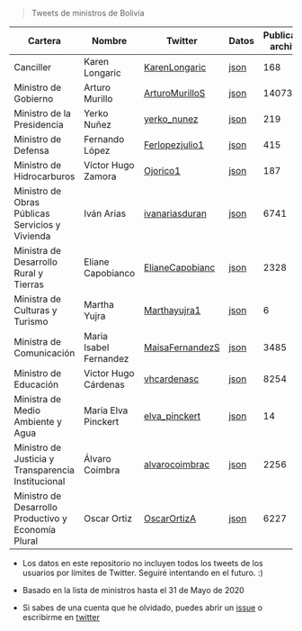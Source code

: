 > Tweets de ministros de Bolivia

| Cartera                                             | Nombre                 | Twitter                                                | Datos                                                                             |   Publicaciones archivadas |
|-----------------------------------------------------|------------------------|--------------------------------------------------------|-----------------------------------------------------------------------------------|----------------------------|
| Canciller                                           | Karen Longaric         | [KarenLongaric](https://twitter.com/KarenLongaric)     | [json](https://github.com/mauforonda/ministweets/raw/master/KarenLongaric.json)   |                        168 |
| Ministro de Gobierno                                | Arturo Murillo         | [ArturoMurilloS](https://twitter.com/ArturoMurilloS)   | [json](https://github.com/mauforonda/ministweets/raw/master/ArturoMurilloS.json)  |                      14073 |
| Ministro de la Presidencia                          | Yerko Nuñez            | [yerko_nunez](https://twitter.com/yerko_nunez)         | [json](https://github.com/mauforonda/ministweets/raw/master/yerko_nunez.json)     |                        219 |
| Ministro de Defensa                                 | Fernando López         | [Ferlopezjulio1](https://twitter.com/Ferlopezjulio1)   | [json](https://github.com/mauforonda/ministweets/raw/master/Ferlopezjulio1.json)  |                        415 |
| Ministro de Hidrocarburos                           | Víctor Hugo Zamora     | [Ojorico1](https://twitter.com/Ojorico1)               | [json](https://github.com/mauforonda/ministweets/raw/master/Ojorico1.json)        |                        187 |
| Ministro de Obras Públicas Servicios y Vivienda     | Iván Arias             | [ivanariasduran](https://twitter.com/ivanariasduran)   | [json](https://github.com/mauforonda/ministweets/raw/master/ivanariasduran.json)  |                       6741 |
| Ministra de Desarrollo Rural y Tierras              | Eliane Capobianco      | [ElianeCapobianc](https://twitter.com/ElianeCapobianc) | [json](https://github.com/mauforonda/ministweets/raw/master/ElianeCapobianc.json) |                       2328 |
| Ministra de Culturas y Turismo                      | Martha Yujra           | [Marthayujra1](https://twitter.com/Marthayujra1)       | [json](https://github.com/mauforonda/ministweets/raw/master/Marthayujra1.json)    |                          6 |
| Ministra de Comunicación                            | Maria Isabel Fernandez | [MaisaFernandezS](https://twitter.com/MaisaFernandezS) | [json](https://github.com/mauforonda/ministweets/raw/master/MaisaFernandezS.json) |                       3485 |
| Ministro de Educación                               | Victor Hugo Cárdenas   | [vhcardenasc](https://twitter.com/vhcardenasc)         | [json](https://github.com/mauforonda/ministweets/raw/master/vhcardenasc.json)     |                       8254 |
| Ministra de Medio Ambiente y Agua                   | María Elva Pinckert    | [elva_pinckert](https://twitter.com/elva_pinckert)     | [json](https://github.com/mauforonda/ministweets/raw/master/elva_pinckert.json)   |                         14 |
| Ministro de Justicia y Transparencia Institucional  | Álvaro Coímbra         | [alvarocoimbrac](https://twitter.com/alvarocoimbrac)   | [json](https://github.com/mauforonda/ministweets/raw/master/alvarocoimbrac.json)  |                       2256 |
| Ministro de Desarrollo Productivo y Economía Plural | Oscar Ortiz            | [OscarOrtizA](https://twitter.com/OscarOrtizA)         | [json](https://github.com/mauforonda/ministweets/raw/master/OscarOrtizA.json)     |                       6227 |---

- Los datos en este repositorio no incluyen todos los tweets de los usuarios por límites de Twitter. Seguiré intentando en el futuro. :)

- Basado en la lista de ministros hasta el 31 de Mayo de 2020

- Si sabes de una cuenta que he olvidado, puedes abrir un [issue](https://github.com/mauforonda/ministweets/issues) o escribirme en [twitter](https://twitter.com/mauforonda)


